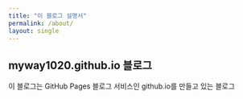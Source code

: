 ```yaml
---
title: "이 블로그 설명서"
permalink: /about/
layout: single
---
```


## myway1020.github.io 블로그

이 블로그는 GitHub Pages 블로그 서비스인 github.io를 만들고 있는 블로그
